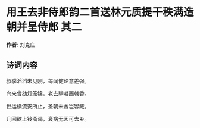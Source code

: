 # 用王去非侍郎韵二首送林元质提干秩满造朝并呈侍郎  其二

**作者**: 刘克庄

## 诗词内容

叔季滔滔未见刚，每闻健论意差强。

向来曾劾灯笼锦，老去聊凝画戟香。

世运横流安所止，圣朝未舍岂容藏。

几回欲上铃斋谒，衰病无因可去乡。


